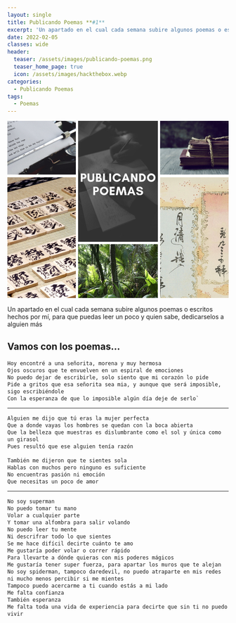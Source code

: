 ```yaml
---
layout: single
title: Publicando Poemas **#1**
excerpt: 'Un apartado en el cual cada semana subire algunos poemas o escritos hechos por mí, para que puedas leer un poco y quien sabe, dedicarselos a alguien más'
date: 2022-02-05
classes: wide
header:
  teaser: /assets/images/publicando-poemas.png
  teaser_home_page: true
  icon: /assets/images/hackthebox.webp
categories:
  - Publicando Poemas
tags:
  - Poemas
---
```


![](/assets/images/publicando-poemas.png)

Un apartado en el cual cada semana subire algunos poemas o escritos hechos por mí, para que puedas leer un poco y quien sabe, dedicarselos a alguien más

## Vamos con los poemas...

```
Hoy encontré a una señorita, morena y muy hermosa
Ojos oscuros que te envuelven en un espiral de emociones
No puedo dejar de escribirle, solo siento que mi corazón lo pide
Pide a gritos que esa señorita sea mia, y aunque que será imposible, sigo escribiéndole
Con la esperanza de que lo imposible algún día deje de serlo`
```

---

```
Alguien me dijo que tú eras la mujer perfecta
Que a donde vayas los hombres se quedan con la boca abierta
Que la belleza que muestras es dislumbrante como el sol y única como un girasol
Pues resultó que ese alguien tenía razón

También me dijeron que te sientes sola
Hablas con muchos pero ninguno es suficiente
No encuentras pasión ni emoción
Que necesitas un poco de amor
```

---

```
No soy superman
No puedo tomar tu mano
Volar a cualquier parte
Y tomar una alfombra para salir volando
No puedo leer tu mente
Ni descrifrar todo lo que sientes
Se me hace difícil decirte cuánto te amo
Me gustaría poder volar o correr rápido
Para llevarte a dónde quieras con mis poderes mágicos
Me gustaría tener super fuerza, para apartar los muros que te alejan
No soy spiderman, tampoco daredevil, no puedo atraparte en mis redes ni mucho menos percibir si me mientes
Tampoco puedo acercarme a ti cuando estás a mi lado
Me falta confianza
También esperanza
Me falta toda una vida de experiencia para decirte que sin ti no puedo vivir
```
